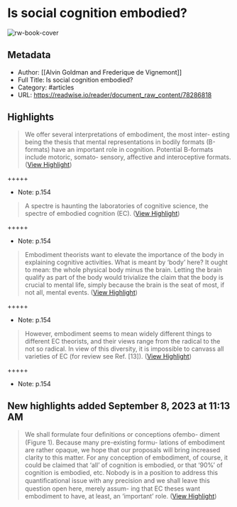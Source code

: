 # Is social cognition embodied?

![rw-book-cover](https://readwise-assets.s3.amazonaws.com/static/images/article1.be68295a7e40.png)

## Metadata
- Author: [[Alvin Goldman and Frederique de Vignemont]]
- Full Title: Is social cognition embodied?
- Category: #articles
- URL: https://readwise.io/reader/document_raw_content/78286818

## Highlights

> We offer
>  several interpretations of embodiment, the most inter-
>  esting being the thesis that mental representations in
>  bodily formats (B-formats) have an important role in
>  cognition. Potential B-formats include motoric, somato-
>  sensory, affective and interoceptive formats. ([View Highlight](https://read.readwise.io/read/01h7a4bc0werym3s9nmf6t4jy1))


+++++ 
- Note: p.154


> A spectre is haunting the laboratories of cognitive science,
>  the spectre of embodied cognition (EC). ([View Highlight](https://read.readwise.io/read/01h7a4jz4k4k542s64qyrew5f2))


+++++ 
- Note: p.154


> Embodiment theorists want to elevate the
>  importance of the body in explaining cognitive activities.
>  What is meant by ‘body’ here? It ought to mean: the whole
>  physical body minus the brain. Letting the brain qualify as
>  part of the body would trivialize the claim that the body is
>  crucial to mental life, simply because the brain is the seat
>  of most, if not all, mental events. ([View Highlight](https://read.readwise.io/read/01h7a4jdav0perbnffwhwsffwa))


+++++ 
- Note: p.154


> However, embodiment seems to
>  mean widely different things to different EC theorists, and
>  their views range from the radical to the not so radical. In
>  view of this diversity, it is impossible to canvass all
>  varieties of EC (for review see Ref. [13]). ([View Highlight](https://read.readwise.io/read/01h7a4n72vd2yywmy04tqk78n8))


+++++ 
- Note: p.154

## New highlights added September 8, 2023 at 11:13 AM

> We shall formulate four deﬁnitions or conceptions ofembo- diment (Figure 1). Because many pre-existing formu- lations of embodiment are rather opaque, we hope that our proposals will bring increased clarity to this matter. For any conception of embodiment, of course, it could be claimed that ‘all’ of cognition is embodied, or that ‘90%’ of cognition is embodied, etc. Nobody is in a position to address this quantiﬁcational issue with any precision and we shall leave this question open here, merely assum- ing that EC theses want embodiment to have, at least, an ‘important’ role. ([View Highlight](https://read.readwise.io/read/01h9t1qzwmnfmcanv1k9bd88sy))

